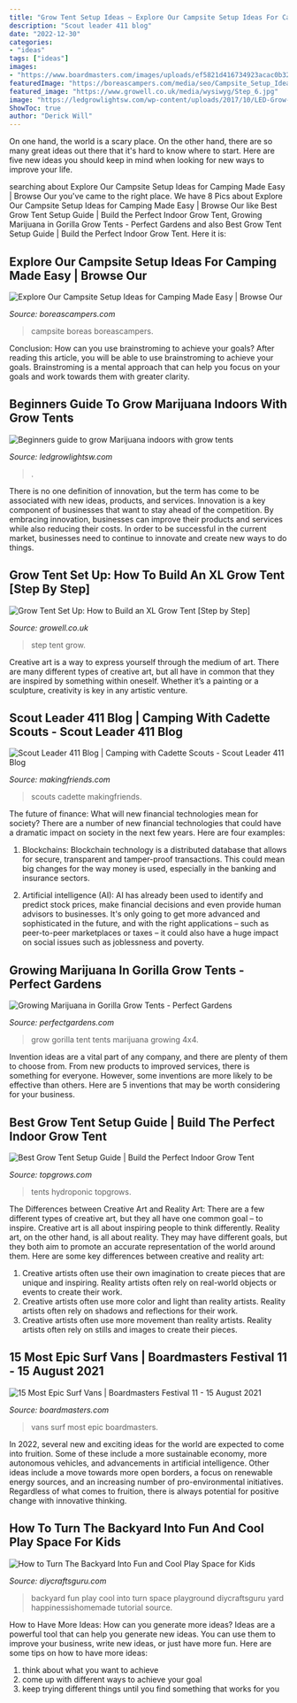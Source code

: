 ```yaml
---
title: "Grow Tent Setup Ideas ~ Explore Our Campsite Setup Ideas For Camping Made Easy"
description: "Scout leader 411 blog"
date: "2022-12-30"
categories:
- "ideas"
tags: ["ideas"]
images:
- "https://www.boardmasters.com/images/uploads/ef5821d416734923acac0b32172917fc.jpg"
featuredImage: "https://boreascampers.com/media/seo/Campsite_Setup_Ideas.jpg"
featured_image: "https://www.growell.co.uk/media/wysiwyg/Step_6.jpg"
image: "https://ledgrowlightsw.com/wp-content/uploads/2017/10/LED-Grow-light-Grow-tent.jpg"
ShowToc: true
author: "Derick Will"
---
```



On one hand, the world is a scary place. On the other hand, there are so many great ideas out there that it's hard to know where to start. Here are five new ideas you should keep in mind when looking for new ways to improve your life.

	

		
searching about Explore Our Campsite Setup Ideas for Camping Made Easy | Browse Our you've came to the right place. We have 8 Pics about Explore Our Campsite Setup Ideas for Camping Made Easy | Browse Our like Best Grow Tent Setup Guide | Build the Perfect Indoor Grow Tent, Growing Marijuana in Gorilla Grow Tents - Perfect Gardens and also Best Grow Tent Setup Guide | Build the Perfect Indoor Grow Tent. Here it is:
		
    
## Explore Our Campsite Setup Ideas For Camping Made Easy | Browse Our

<img loading=lazy src="https://boreascampers.com/media/seo/Campsite_Setup_Ideas.jpg" onerror="this.onerror=null;this.src='https://tse1.mm.bing.net/th?id=OIP.3K0XPZNiYKMio4UMrNigegHaE8&amp;pid=15.1';" alt="Explore Our Campsite Setup Ideas for Camping Made Easy | Browse Our">

_Source: boreascampers.com_

>campsite boreas boreascampers. 

	

Conclusion: How can you use brainstroming to achieve your goals?
After reading this article, you will be able to use brainstroming to achieve your goals. Brainstroming is a mental approach that can help you focus on your goals and work towards them with greater clarity.

    
## Beginners Guide To Grow Marijuana Indoors With Grow Tents

<img loading=lazy src="https://ledgrowlightsw.com/wp-content/uploads/2017/10/LED-Grow-light-Grow-tent.jpg" onerror="this.onerror=null;this.src='https://tse4.mm.bing.net/th?id=OIP.nhT5cHPGBLYOLY3MM2MjiwHaFj&amp;pid=15.1';" alt="Beginners guide to grow Marijuana indoors with grow tents">

_Source: ledgrowlightsw.com_

>. 

	

There is no one definition of innovation, but the term has come to be associated with new ideas, products, and services. Innovation is a key component of businesses that want to stay ahead of the competition. By embracing innovation, businesses can improve their products and services while also reducing their costs. In order to be successful in the current market, businesses need to continue to innovate and create new ways to do things.

    
## Grow Tent Set Up: How To Build An XL Grow Tent [Step By Step]

<img loading=lazy src="https://www.growell.co.uk/media/wysiwyg/Step_6.jpg" onerror="this.onerror=null;this.src='https://tse1.mm.bing.net/th?id=OIP.UTT4QU7aLfv3Qt__7BMz_gHaEK&amp;pid=15.1';" alt="Grow Tent Set Up: How to Build an XL Grow Tent [Step by Step]">

_Source: growell.co.uk_

>step tent grow. 

	

Creative art is a way to express yourself through the medium of art. There are many different types of creative art, but all have in common that they are inspired by something within oneself. Whether it’s a painting or a sculpture, creativity is key in any artistic venture.

    
## Scout Leader 411 Blog | Camping With Cadette Scouts - Scout Leader 411 Blog

<img loading=lazy src="https://makingfriends.com/girl-scout-leader/wp-content/uploads/2014/01/camp2.jpg" onerror="this.onerror=null;this.src='https://tse3.mm.bing.net/th?id=OIP.cPLgbgqN-MSHCPlmsIUMPQHaFj&amp;pid=15.1';" alt="Scout Leader 411 Blog | Camping with Cadette Scouts - Scout Leader 411 Blog">

_Source: makingfriends.com_

>scouts cadette makingfriends. 

	

The future of finance: What will new financial technologies mean for society?
There are a number of new financial technologies that could have a dramatic impact on society in the next few years. Here are four examples:
1. Blockchains: Blockchain technology is a distributed database that allows for secure, transparent and tamper-proof transactions. This could mean big changes for the way money is used, especially in the banking and insurance sectors.

2. Artificial intelligence (AI): AI has already been used to identify and predict stock prices, make financial decisions and even provide human advisors to businesses. It's only going to get more advanced and sophisticated in the future, and with the right applications – such as peer-to-peer marketplaces or taxes – it could also have a huge impact on social issues such as joblessness and poverty.


    
## Growing Marijuana In Gorilla Grow Tents - Perfect Gardens

<img loading=lazy src="https://cdn1.bigcommerce.com/n-ww20x/6rat812s/product_images/uploaded_images/10.jpg" onerror="this.onerror=null;this.src='https://tse3.mm.bing.net/th?id=OIP.ojYxlA1DvEGAygOF3XSeXQHaLF&amp;pid=15.1';" alt="Growing Marijuana in Gorilla Grow Tents - Perfect Gardens">

_Source: perfectgardens.com_

>grow gorilla tent tents marijuana growing 4x4. 

	

Invention ideas are a vital part of any company, and there are plenty of them to choose from. From new products to improved services, there is something for everyone. However, some inventions are more likely to be effective than others. Here are 5 inventions that may be worth considering for your business.

    
## Best Grow Tent Setup Guide | Build The Perfect Indoor Grow Tent

<img loading=lazy src="https://topgrows.com/wp-content/uploads/2020/05/best-grow-tent-setup-1.jpg" onerror="this.onerror=null;this.src='https://tse1.mm.bing.net/th?id=OIP.QIU9QSQJKC2TAJt40Q5HlgHaEo&amp;pid=15.1';" alt="Best Grow Tent Setup Guide | Build the Perfect Indoor Grow Tent">

_Source: topgrows.com_

>tents hydroponic topgrows. 

	

The Differences between Creative Art and Reality Art: There are a few different types of creative art, but they all have one common goal – to inspire.
Creative art is all about inspiring people to think differently. Reality art, on the other hand, is all about reality. They may have different goals, but they both aim to promote an accurate representation of the world around them. Here are some key differences between creative and reality art: 
1) Creative artists often use their own imagination to create pieces that are unique and inspiring. Reality artists often rely on real-world objects or events to create their work. 
2) Creative artists often use more color and light than reality artists. Reality artists often rely on shadows and reflections for their work. 
3) Creative artists often use more movement than reality artists. Reality artists often rely on stills and images to create their pieces.

    
## 15 Most Epic Surf Vans | Boardmasters Festival 11 - 15 August 2021

<img loading=lazy src="https://www.boardmasters.com/images/uploads/ef5821d416734923acac0b32172917fc.jpg" onerror="this.onerror=null;this.src='https://tse4.mm.bing.net/th?id=OIP.t-haiBYlahFXY6W3Yk9G-gHaHQ&amp;pid=15.1';" alt="15 Most Epic Surf Vans | Boardmasters Festival 11 - 15 August 2021">

_Source: boardmasters.com_

>vans surf most epic boardmasters. 

	

In 2022, several new and exciting ideas for the world are expected to come into fruition. Some of these include a more sustainable economy, more autonomous vehicles, and advancements in artificial intelligence. Other ideas include a move towards more open borders, a focus on renewable energy sources, and an increasing number of pro-environmental initiatives. Regardless of what comes to fruition, there is always potential for positive change with innovative thinking.

    
## How To Turn The Backyard Into Fun And Cool Play Space For Kids

<img loading=lazy src="http://www.diycraftsguru.com/wp-content/uploads/2016/04/10-kids-backyard-playground.jpg" onerror="this.onerror=null;this.src='https://tse4.mm.bing.net/th?id=OIP.QDzQ_dpCe9NtiSI-gQ_rAAHaSh&amp;pid=15.1';" alt="How to Turn The Backyard Into Fun and Cool Play Space for Kids">

_Source: diycraftsguru.com_

>backyard fun play cool into turn space playground diycraftsguru yard happinessishomemade tutorial source. 

	

How to Have More Ideas: How can you generate more ideas?
Ideas are a powerful tool that can help you generate new ideas. You can use them to improve your business, write new ideas, or just have more fun. Here are some tips on how to have more ideas: 
1. think about what you want to achieve 
2. come up with different ways to achieve your goal 
3. keep trying different things until you find something that works for you 

